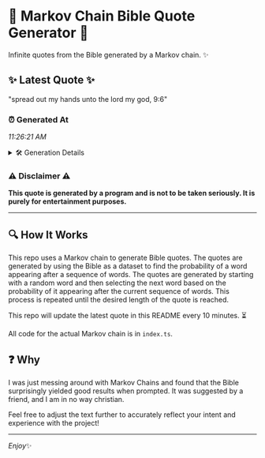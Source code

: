 # 📖 Markov Chain Bible Quote Generator 📖

Infinite quotes from the Bible generated by a Markov chain. ✨

## ✨ Latest Quote ✨
"spread out my hands unto the lord my god, 9:6"

### ⏰ Generated At
*11:26:21 AM*

<details>
    <summary>🛠️ Generation Details</summary>
    <p>
        <strong>🌱 Seed:</strong> spread<br>
        <strong>🔄 Iterations:</strong> 9<br>
        <strong>📜 Context History:</strong><br>[ spread ]: out<br>[ spread, out ]: my<br>[ spread, out, my ]: hands<br>[ spread, out, my, hands ]: unto<br>[ spread, out, my, hands, unto ]: the<br>[ spread, out, my, hands, unto, the ]: lord<br>[ out, my, hands, unto, the, lord ]: my<br>[ my, hands, unto, the, lord, my ]: god,<br>[ hands, unto, the, lord, my, god, ]: 9:6<br>
    </p>
</details>

### ⚠️ Disclaimer ⚠️
**This quote is generated by a program and is not to be taken seriously. It is purely for entertainment purposes.**

---

## 🔍 How It Works

This repo uses a Markov chain to generate Bible quotes. The quotes are generated by using the Bible as a dataset to find the probability of a word appearing after a sequence of words. The quotes are generated by starting with a random word and then selecting the next word based on the probability of it appearing after the current sequence of words. This process is repeated until the desired length of the quote is reached.

This repo will update the latest quote in this README every 10 minutes. ⏳

All code for the actual Markov chain is in `index.ts`.

## ❓ Why

I was just messing around with Markov Chains and found that the Bible surprisingly yielded good results when prompted. 
It was suggested by a friend, and I am in no way christian.

Feel free to adjust the text further to accurately reflect your intent and experience with the project!

---

*Enjoy*✨
